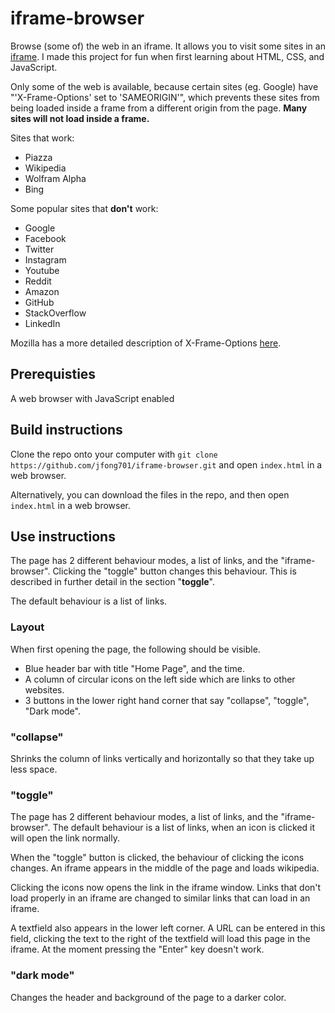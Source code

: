 # iframe-browser
Browse (some of) the web in an iframe. It allows you to visit some sites in an [iframe](https://www.w3schools.com/tags/tag_iframe.asp). I made this project for fun when first learning about HTML, CSS, and JavaScript.

Only some of the web is available, because certain sites (eg. Google) have "'X-Frame-Options' set to 'SAMEORIGIN'", which prevents these sites from being loaded inside a frame from a different origin from the page. **Many sites will not load inside a frame.**

Sites that work:
* Piazza
* Wikipedia
* Wolfram Alpha
* Bing

Some popular sites that **don't** work:
* Google
* Facebook
* Twitter
* Instagram
* Youtube
* Reddit
* Amazon
* GitHub
* StackOverflow
* LinkedIn

Mozilla has a more detailed description of X-Frame-Options [here](https://developer.mozilla.org/en-US/docs/Web/HTTP/Headers/X-Frame-Options).

## Prerequisties
A web browser with JavaScript enabled

## Build instructions
Clone the repo onto your computer with `git clone https://github.com/jfong701/iframe-browser.git` and open `index.html` in a web browser.

Alternatively, you can download the files in the repo, and then open `index.html` in a web browser.

## Use instructions

The page has 2 different behaviour modes, a list of links, and the "iframe-browser". Clicking the "toggle" button changes this behaviour. This is described in further detail in the section "**toggle**".

The default behaviour is a list of links.

### Layout
When first opening the page, the following should be visible.
* Blue header bar with title "Home Page", and the time.
* A column of circular icons on the left side which are links to other websites.
* 3 buttons in the lower right hand corner that say "collapse", "toggle", "Dark mode".

### "collapse"
Shrinks the column of links vertically and horizontally so that they take up less space.

### "toggle"
The page has 2 different behaviour modes, a list of links, and the "iframe-browser".
The default behaviour is a list of links, when an icon is clicked it will open the link normally.

When the "toggle" button is clicked, the behaviour of clicking the icons changes.
An iframe appears in the middle of the page and loads wikipedia.

Clicking the icons now opens the link in the iframe window.
Links that don't load properly in an iframe are changed to similar links that can load in an iframe.

A textfield also appears in the lower left corner. A URL can be entered in this field, clicking the text to the right of the textfield will load this page in the iframe. At the moment pressing the "Enter" key doesn't work.

### "dark mode"
Changes the header and background of the page to a darker color.
